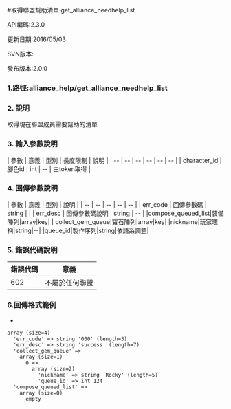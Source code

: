 #取得聯盟幫助清單 get_alliance_needhelp_list


API編碼:2.3.0

> 


更新日期:2016/05/03

> 

SVN版本:

> 

發布版本:2.0.0
### 1.路徑:alliance_help/get_alliance_needhelp_list

### 2. 說明

取得現在聯盟成員需要幫助的清單


### 3. 輸入參數說明


| 參數 | 意義 | 型別 | 長度限制 | 說明 |
| -- | -- | -- | -- | -- | -- |
| character_id | 腳色id | int | -- | 由token取得 |

### 4. 回傳參數說明
| 參數 | 意義 | 型別 | 說明 |
| -- | -- | -- | -- | -- |
| err_code | 回傳參數碼 | string |  |
| err_desc | 回傳參數碼說明 | string | -- |
|compose_queued_list|裝備陣列|array|key|
| collect_gem_queue|寶石陣列|array|key|
|nickname|玩家暱稱|string|--|
|queue_id|製作序列|string|依語系調整|


### 5. 錯誤代碼說明
|錯誤代碼|意義|
|--|--|
|602|不屬於任何聯盟|


### 6.回傳格式範例

*

```
array (size=4)
  'err_code' => string '000' (length=3)
  'err_desc' => string 'success' (length=7)
  'collect_gem_queue' => 
    array (size=1)
      0 => 
        array (size=2)
          'nickname' => string 'Rocky' (length=5)
          'queue_id' => int 124
  'compose_queued_list' => 
    array (size=0)
      empty

```
